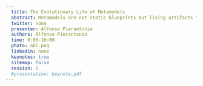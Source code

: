 ```yaml
---
  title: The Evolutionary Life of Metamodels
  abstract: Metamodels are not static blueprints but living artifacts that evolve in step with their domains, the growing insights and awareness of their designers, and the demands of ever more ambitious requirements. As with any other software, their development is inherently iterative: abstractions are introduced, refined, and tested in cycles that call for rapid feedback. For such an iterative process to be effective, co-evolution must be live and must not disrupt the development workflow. Yet, the moment these iterations affect dependent models, transformations, or editors, co-evolution comes into play. Despite being investigated for a long time, co-evolution still remains a difficult task, riddled with challenges such as lossless adaptation, consistency preservation, and integration into existing workflows. The complexity is heightened by the fact that not only models must be adapted but also their editors, at the bare minimum, to remain usable after metamodel changes. When co-evolution is treated as an afterthought, handled through migration scripts, ad hoc fixes, or disruptive regeneration, it breaks the modeling flow. Designers are forced to leave the creative loop, adapting tools and repairing models before resuming their actual task. This keynote explores the evolutionary life of metamodels, emphasizing the need to integrate co-evolution seamlessly into the development process. Drawing from recent advances in reflective platforms such as Jjodel, I will show how transparent, lossless, and user-guided mechanisms can transform metamodel evolution from a source of disruption into a natural driver of adaptation. By reframing evolution as an always-on capability rather than a costly intervention, we can sustain workflows that remain fluid, resilient, and accessible, whether in education, research, or industrial practice.
  twitter: none
  presenter: Alfonso Pierantonio
  authors: Alfonso Pierantonio
  time: 9:00-10:00
  photo: abl.png
  linkedin: none
  keynotes: true
  sitemap: false
  session: 1
  #presentation: keynote.pdf
---
```

